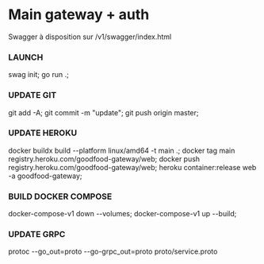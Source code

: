 # Main gateway + auth

Swagger à disposition sur /v1/swagger/index.html

### LAUNCH
swag init; go run .;

### UPDATE GIT
git add -A; git commit -m "update"; git push origin master;

### UPDATE HEROKU
docker buildx build --platform linux/amd64 -t main .; docker tag main registry.heroku.com/goodfood-gateway/web; docker push registry.heroku.com/goodfood-gateway/web; heroku container:release web -a goodfood-gateway;

### BUILD DOCKER COMPOSE
docker-compose-v1 down --volumes; docker-compose-v1 up --build;

### UPDATE GRPC
protoc --go_out=proto --go-grpc_out=proto proto/service.proto
